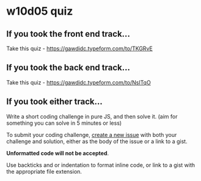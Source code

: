 # w10d05 quiz

## If you took the front end track...

Take this quiz - https://gawdidc.typeform.com/to/TKGRvE

## If you took the back end track...

Take this quiz - https://gawdidc.typeform.com/to/NsITqO

## If you took either track...

Write a short coding challenge in pure JS, and then solve it. (aim for something you can solve in 5 minutes or less)

To submit your coding challenge, [create a new issue](https://github.com/ga-dc/milk-and-cookies/issues/new?title=w10d05%20quiz)
with both your challenge and solution, either as the body of the issue or a link to a gist.

**Unformatted code will not be accepted**. 

Use backticks and or indentation to format inline code, or link to a gist with the appropriate file extension.
